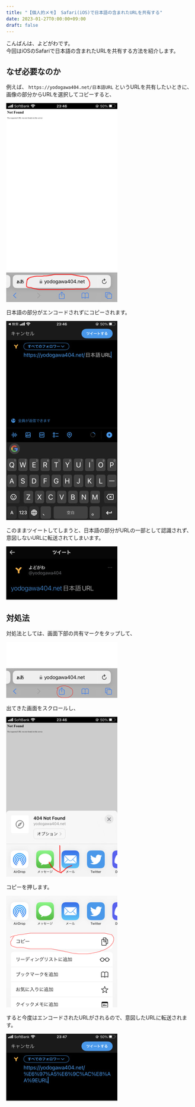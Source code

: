 ```yaml
---
title: "【個人的メモ】 Safari(iOS)で日本語の含まれたURLを共有する"
date: 2023-01-27T0:00:00+09:00
draft: false
---
```


こんばんは、よどがわです。  
今回はiOSのSafariで日本語の含まれたURLを共有する方法を紹介します。

## なぜ必要なのか

例えば、 `https://yodogawa404.net/日本語URL` というURLを共有したいときに、
画像の部分からURLを選択してコピーすると、

![](screenshot-001.jpg)

日本語の部分がエンコードされずにコピーされます。

![](screenshot-002.jpg)

このままツイートしてしまうと、日本語の部分がURLの一部として認識されず、
意図しないURLに転送されてしまいます。

![](screenshot-003.jpg)

## 対処法

対処法としては、画面下部の共有マークをタップして、

![](screenshot-004.jpg)

出てきた画面をスクロールし、

![](screenshot-005.jpg)

コピーを押します。

![](screenshot-006.jpg)

すると今度はエンコードされたURLがされるので、意図したURLに転送されます。

![](screenshot-007.jpg)
